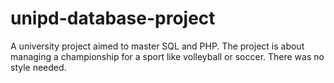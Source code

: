 # unipd-database-project
A university project aimed to master SQL and PHP. The project is about managing a championship for a sport like volleyball or soccer.
There was no style needed.
